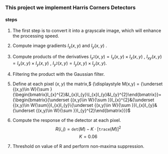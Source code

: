 ### This project we implement Harris Corners Detectors

#### steps 

1. The first step is to convert it into a grayscale image, which will enhance the processing speed.

2. Compute image gradients $I_{x}(x,y)$ and $I_{y}(x,y)$ .

3. Compute products of the derivatives  $I_{x^2}(x,y) = I_{x}(x,y)\times I_{x}(x,y)$ , $I_{xy}(x,y) = I_{x}(x,y)\times I_{y}(x,y)$ , $I_{y^2}(x,y) = I_{y}(x,y)\times I_{y}(x,y)$.

4. Filtering the product with the Gaussian filter. 
5. Define at each pixel $(x,y)$ the matrix,$ {\displaystyle M(x,y) = {\underset {(x,y)\in W}{\sum }{\begin{bmatrix}I_{x}^{2}&I_{x}I_{y}\\I_{x}I_{y}&I_{y}^{2}\end{bmatrix}}={\begin{bmatrix}{\underset {(x,y)\in W}{\sum }}I_{x}^{2}&{\underset {(x,y)\in W{\sum}}I_{x}I_{y}\\{\underset {(x,y)\in W}{\sum }}I_{x}I_{y}&{\underset {(x,y)\in W}{\sum }}I_{y}^{2}\end{bmatrix}}}$
6. Compute the response of the detector at each pixel. $$R(i,j)=\mathtt{det}(M)-K\cdot[\mathtt{trace}(M)]^2$$$$ K = 0.06$$ 
7. Threshold on value of R and perform non-maxima suppression.
